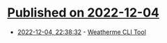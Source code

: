# [Published on 2022-12-04](index.md)

* [2022-12-04, 22:38:32](https://news.ycombinator.com/item?id=33858750) - [Weatherme CLI Tool](https://github.com/eoin-barr/weatherme)
